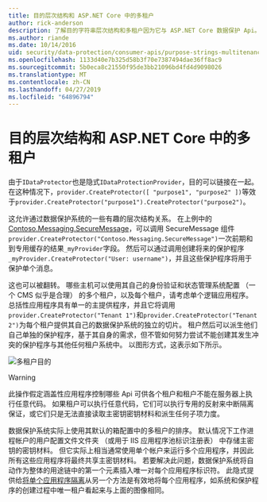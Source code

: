 ```yaml
---
title: 目的层次结构和 ASP.NET Core 中的多租户
author: rick-anderson
description: 了解目的字符串层次结构和多租户因为它与 ASP.NET Core 数据保护 Api。
ms.author: riande
ms.date: 10/14/2016
uid: security/data-protection/consumer-apis/purpose-strings-multitenancy
ms.openlocfilehash: 1133d40e7b325d58b3f70e7387494dae36ff8ac9
ms.sourcegitcommit: 5b0eca8c21550f95de3bb21096bd4fd4d9098026
ms.translationtype: MT
ms.contentlocale: zh-CN
ms.lasthandoff: 04/27/2019
ms.locfileid: "64896794"
---
```

# <a name="purpose-hierarchy-and-multi-tenancy-in-aspnet-core"></a>目的层次结构和 ASP.NET Core 中的多租户

由于`IDataProtector`也是隐式`IDataProtectionProvider`，目的可以链接在一起。 在这种情况下，`provider.CreateProtector([ "purpose1", "purpose2" ])`等效于`provider.CreateProtector("purpose1").CreateProtector("purpose2")`。

这允许通过数据保护系统的一些有趣的层次结构关系。 在上例中的[Contoso.Messaging.SecureMessage](xref:security/data-protection/consumer-apis/purpose-strings#data-protection-contoso-purpose)，可以调用 SecureMessage 组件`provider.CreateProtector("Contoso.Messaging.SecureMessage")`一次前期和到专用缓存的结果`_myProvider`字段。 然后可以通过调用创建将来的保护程序`_myProvider.CreateProtector("User: username")`，并且这些保护程序将用于保护单个消息。

这也可以被翻转。 哪些主机可以使用其自己的身份验证和状态管理系统配置 （一个 CMS 似乎是合理） 的多个租户，以及每个租户，请考虑单个逻辑应用程序。 总括性应用程序具有单一的主提供程序，并且它将调用`provider.CreateProtector("Tenant 1")`和`provider.CreateProtector("Tenant 2")`为每个租户提供其自己的数据保护系统的独立的切片。 租户然后可以派生他们自己单独的保护程序，基于其自身的需求，但不管如何努力尝试不能创建其发生冲突的保护程序与其他任何租户系统中。 以图形方式，这表示如下所示。

![多租户目的](purpose-strings-multitenancy/_static/purposes-multi-tenancy.png)

>[!WARNING]
> 此操作假定涵盖性应用程序控制哪些 Api 可供各个租户和租户不能在服务器上执行任意代码。 如果租户可以执行任意代码，它们可以执行专用的反射来中断隔离保证，或它们只是无法直接读取主密钥密钥材料和派生任何子项力度。

数据保护系统实际上使用其默认的箱配置中的多租户的排序。 默认情况下工作进程帐户的用户配置文件文件夹 （或用于 IIS 应用程序池标识注册表） 中存储主密钥的密钥材料。 但它实际上相当通常使用单个帐户来运行多个应用程序，并因此所有这些应用程序将最终共享主密钥材料。 若要解决此问题，数据保护系统将自动作为整体的用途链中的第一个元素插入唯一对每个应用程序标识符。 此隐式提供给[将单个应用程序隔离](xref:security/data-protection/configuration/overview#per-application-isolation)从另一个方法是有效地将每个应用程序，如系统和保护程序的创建过程中唯一租户看起来与上面的图像相同。
